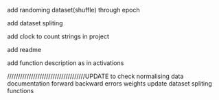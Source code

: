 add randoming dataset(shuffle) through epoch



add dataset spliting



add clock to count strings in project

add readme

add function description as in activations 


////////////////////////////////////UPDATE
to check
normalising data
documentation
forward
backward
errors
weights update
dataset spliting
functions
